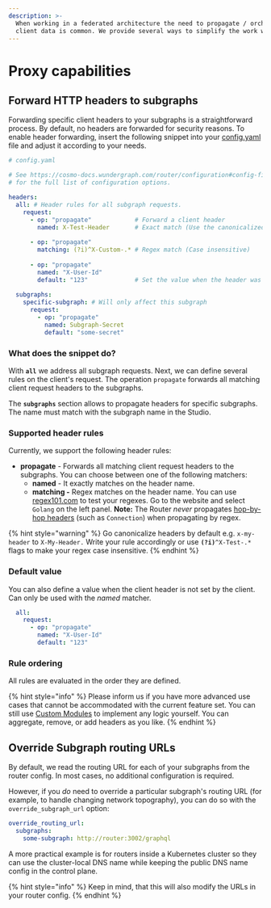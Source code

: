 ```yaml
---
description: >-
  When working in a federated architecture the need to propagate / orchestrate
  client data is common. We provide several ways to simplify the work with it.
---
```


# Proxy capabilities

## Forward HTTP headers to subgraphs

Forwarding specific client headers to your subgraphs is a straightforward process. By default, no headers are forwarded for security reasons. To enable header forwarding, insert the following snippet into your [config.yaml](../configuration.md#config-file) file and adjust it according to your needs.

```yaml
# config.yaml

# See https://cosmo-docs.wundergraph.com/router/configuration#config-file
# for the full list of configuration options.

headers:
  all: # Header rules for all subgraph requests.
    request:
      - op: "propagate"            # Forward a client header
        named: X-Test-Header       # Exact match (Use the canonicalized version)
        
      - op: "propagate"
        matching: (?i)^X-Custom-.* # Regex match (Case insensitive)
        
      - op: "propagate"
        named: "X-User-Id"
        default: "123"             # Set the value when the header was not set
        
  subgraphs:
    specific-subgraph: # Will only affect this subgraph
      request:
        - op: "propagate"
          named: Subgraph-Secret
          default: "some-secret"
```

### What does the snippet do?

With **`all`** we address all subgraph requests. Next, we can define several rules on the client's request. The operation `propagate` forwards all matching client request headers to the subgraphs.&#x20;

The **`subgraphs`** section allows to propagate headers for specific subgraphs. The name must match with the subgraph name in the Studio.

### Supported header rules

Currently, we support the following header rules:

* **propagate** - Forwards all matching client request headers to the subgraphs. You can choose between one of the following matchers:
  * **named** - It exactly matches on the header name.
  * **matching -** Regex matches on the header name. You can use[ regex101.com](https://regex101.com/) to test your regexes. Go to the website and select `Golang` on the left panel. **Note:** The Router _never_ propagates [hop-by-hop headers](https://developer.mozilla.org/en-US/docs/Web/HTTP/Headers#hop-by-hop\_headers) (such as `Connection`) when propagating by regex.

{% hint style="warning" %}
Go canonicalize headers by default e.g. `x-my-header` to `X-My-Header.` Write your rule accordingly or use **`(?i)`**`^X-Test-.*` flags to make your regex case insensitive.
{% endhint %}

### Default value

You can also define a value when the client header is not set by the client. Can only be used with the _named_ matcher.

```yaml
  all:
    request:
      - op: "propagate"
        named: "X-User-Id"
        default: "123"
```

### Rule ordering

All rules are evaluated in the order they are defined.

{% hint style="info" %}
Please inform us if you have more advanced use cases that cannot be accommodated with the current feature set. You can still use [Custom Modules](../custom-modules.md) to implement any logic yourself. You can aggregate, remove, or add headers as you like.
{% endhint %}

## Override Subgraph routing URLs <a href="#subgraph-routing-urls" id="subgraph-routing-urls"></a>

By default, we read the routing URL for each of your subgraphs from the router config. In most cases, no additional configuration is required.

However, if you _do_ need to override a particular subgraph's routing URL (for example, to handle changing network topography), you can do so with the `override_subgraph_url` option:

```yaml
override_routing_url:
  subgraphs:
    some-subgraph: http://router:3002/graphql
```

A more practical example is for routers inside a Kubernetes cluster so they can use the cluster-local DNS name while keeping the public DNS name config in the control plane.

{% hint style="info" %}
Keep in mind, that this will also modify the URLs in your router config.
{% endhint %}
